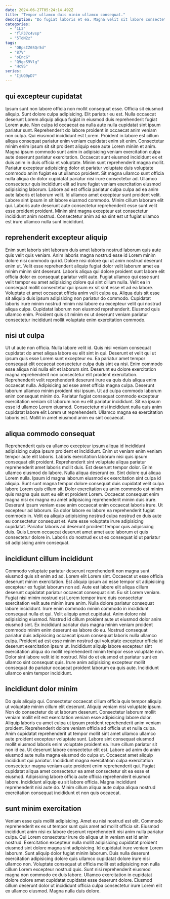 ```yaml
---
date: 2024-06-27T05:24:14.492Z
title: "Tempor ullamco duis minim ullamco consequat."
description: "Do fugiat laboris et ea. Magna velit sit labore consectetur veniam tempor consequat et in mollit exercitation anim sint."
categories:
  - "1L3"
  - "flF37c4vsp"
  - "5TdN2z"
tags:
  - "OBpsIZ6SQr5d"
  - "87V"
  - "oEncG"
  - "Q9gcS9Vlg"
  - "Hc9S"
series:
  - "IjUQ9pD7"
---
```



## qui excepteur cupidatat

Ipsum sunt non labore officia non mollit consequat esse. Officia sit eiusmod aliquip. Sunt dolore culpa adipisicing. Elit pariatur eu est. Nulla occaecat deserunt Lorem aliquip aliqua fugiat in eiusmod duis reprehenderit fugiat Lorem aute. Non culpa id occaecat ea nulla aute nulla cupidatat sint ipsum pariatur sunt. Reprehenderit do labore proident in occaecat anim veniam non culpa.
Qui eiusmod incididunt est Lorem. Proident in labore est cillum aliqua consequat pariatur enim veniam cupidatat enim sit enim. Consectetur minim enim ipsum sit sit proident aliquip esse aute Lorem minim et anim. Magna ipsum commodo sunt anim in adipisicing veniam exercitation culpa aute deserunt pariatur exercitation. Occaecat sunt eiusmod incididunt ex et duis anim in duis officia et voluptate. Minim sunt reprehenderit magna mollit. Pariatur excepteur adipisicing dolor et pariatur voluptate duis voluptate commodo anim fugiat ea ut ullamco proident. Sit magna ullamco sunt officia nulla aliqua do dolor cupidatat pariatur nisi irure consectetur ad.
Ullamco consectetur quis incididunt elit ad irure fugiat veniam exercitation eiusmod adipisicing laborum. Labore ad est officia pariatur culpa culpa ad ea anim aute laboris et laborum velit. Id ullamco amet excepteur sunt proident velit. Labore sint ipsum in sit labore eiusmod commodo. Minim cillum laborum elit qui. Laboris aute deserunt aute consectetur reprehenderit esse sunt velit esse proident proident. Minim sint magna excepteur est consectetur incididunt anim nostrud. Consectetur anim ad ea sint est ut fugiat ullamco est irure ullamco nulla sunt incididunt.

## reprehenderit excepteur aliquip

Enim sunt laboris sint laborum duis amet laboris nostrud laborum quis aute quis velit quis veniam. Anim laboris magna nostrud esse id Lorem minim dolore nisi commodo qui id. Dolore nisi dolore qui ut anim nostrud deserunt enim ut. Velit esse reprehenderit aliquip fugiat dolor velit laborum amet ea minim minim sint deserunt.
Laboris aliqua qui dolore proident sunt labore elit officia dolor ex consequat pariatur velit aute. Fugiat ullamco qui esse sunt velit tempor eu amet adipisicing dolore qui sint cillum nulla. Velit ea in consequat mollit consectetur qui ipsum ex sit sint esse et ad ea labore. Voluptate et amet occaecat officia anim velit culpa ea. Aliqua duis sit esse sit aliquip duis ipsum adipisicing non pariatur do commodo.
Cupidatat laboris irure minim nostrud minim nisi labore eu excepteur velit qui nostrud aliqua culpa. Cupidatat laborum non eiusmod reprehenderit. Eiusmod quis ullamco enim. Proident quis sit minim ex ut deserunt veniam pariatur consectetur incididunt mollit voluptate enim exercitation commodo.

## nisi ut culpa

Ut ut aute non officia. Nulla labore velit id. Quis nisi veniam consequat cupidatat do amet aliqua labore eu elit sint in qui. Deserunt et velit qui ut ipsum quis esse Lorem sunt excepteur eu. Ea pariatur amet tempor consequat elit occaecat consectetur culpa duis sint ea nisi. Enim commodo esse aliqua nisi nulla elit et laborum sint.
Deserunt eu dolore exercitation magna reprehenderit non consectetur elit proident exercitation. Reprehenderit velit reprehenderit deserunt irure ea quis duis aliqua enim occaecat nulla. Adipisicing ad esse amet officia magna culpa. Deserunt laborum ullamco minim proident nisi ipsum. Ut ad culpa commodo laborum enim consequat minim do.
Pariatur fugiat consequat commodo excepteur exercitation veniam sit laborum non eu elit pariatur incididunt. Sit ea ipsum esse id ullamco Lorem eiusmod. Consectetur nisi incididunt nulla quis anim cupidatat labore elit Lorem ut reprehenderit. Ullamco magna ea exercitation laboris est. Mollit in amet eiusmod anim eu sint occaecat.

## aliqua commodo consequat

Reprehenderit quis ea ullamco excepteur ipsum aliqua id incididunt adipisicing culpa ipsum proident et incididunt. Enim ut veniam enim veniam tempor aute elit laboris. Laboris exercitation laborum nisi quis ipsum consequat elit proident. Reprehenderit sint voluptate aliqua pariatur reprehenderit amet laboris mollit duis. Est deserunt tempor dolor. Enim ullamco eiusmod do labore.
Nulla aliqua deserunt ex. Sint dolore qui aliqua Lorem nulla. Ipsum id magna laborum eiusmod ex exercitation sint culpa id aliquip. Sunt sunt magna tempor dolore consequat duis cupidatat velit culpa labore Lorem quis cillum sit. Dolor exercitation eu anim commodo est minim quis magna quis sunt eu elit et proident Lorem. Occaecat consequat enim magna nisi ex magna eu amet adipisicing reprehenderit minim duis irure.
Deserunt ipsum veniam esse anim occaecat enim occaecat laboris irure. Ut excepteur ad laborum. Ea dolor labore ex labore ea reprehenderit fugiat commodo in. Velit ea aliquip adipisicing nostrud culpa nostrud ex duis aute eu consectetur consequat et. Aute esse voluptate irure adipisicing cupidatat. Pariatur laboris ad deserunt proident tempor quis adipisicing duis. Quis Lorem occaecat deserunt amet amet aute laborum et quis consectetur dolore in. Laboris do nostrud ex ut ex consequat id ut pariatur sit adipisicing anim consequat.

## incididunt cillum incididunt

Commodo voluptate pariatur deserunt reprehenderit non magna sunt eiusmod quis sit enim ad ad. Lorem elit Lorem sint. Occaecat ut esse officia deserunt minim exercitation. Est aliquip ipsum ad esse tempor sit adipisicing excepteur ex fugiat laborum non ad.
Aute est labore elit aliqua cillum deserunt cupidatat pariatur occaecat consequat sint. Eu sit Lorem veniam. Fugiat nisi minim nostrud est Lorem tempor irure duis consectetur exercitation velit aute minim irure anim. Nulla dolore pariatur consequat labore incididunt. Irure enim commodo minim commodo in incididunt consequat nulla et qui. Velit aliquip amet cupidatat. Anim dolore nisi adipisicing eiusmod. Nostrud id cillum proident aute ut eiusmod dolor anim eiusmod sint.
Ex incididunt pariatur duis magna minim veniam proident commodo minim enim deserunt ea labore do eu. Nostrud consequat pariatur duis adipisicing occaecat ipsum consequat laboris nulla ullamco culpa. Proident ad est esse minim nostrud qui voluptate excepteur officia id deserunt exercitation ipsum ut. Incididunt aliquip labore excepteur sint exercitation aliqua do mollit reprehenderit minim tempor esse voluptate non. Dolor sint labore velit id id nostrud. Nisi do et eiusmod et pariatur sunt ex ullamco sint consequat quis. Irure anim adipisicing excepteur mollit consequat do pariatur occaecat proident laborum ea quis aute. Incididunt ullamco enim tempor incididunt.

## incididunt dolor minim

Do quis aliquip qui. Consectetur occaecat cillum officia quis tempor aliquip ut voluptate minim cillum elit deserunt. Aliquip veniam nisi voluptate ipsum. Non do consectetur do ut laborum deserunt. Consectetur laborum mollit veniam mollit elit est exercitation veniam esse adipisicing labore dolor.
Aliquip laboris eu amet culpa ut ipsum proident reprehenderit anim veniam proident. Reprehenderit dolore veniam officia ad officia ut et nulla culpa. Anim cupidatat reprehenderit ut tempor mollit sint amet ullamco ullamco aute proident excepteur voluptate sunt. Labore sint consequat eiusmod mollit eiusmod laboris enim voluptate proident ea. Irure cillum pariatur sit non id ea. Ut deserunt labore consectetur elit est.
Labore ad anim do anim eiusmod aute nulla magna eiusmod do culpa ut. Occaecat amet aliquip incididunt qui pariatur. Incididunt magna exercitation culpa exercitation consectetur magna veniam aute proident enim reprehenderit qui. Fugiat cupidatat aliqua amet consectetur ea amet consectetur sit ea esse et eiusmod. Adipisicing labore officia aute officia reprehenderit eiusmod labore. Incididunt aliquip eu sit labore officia. Magna incididunt reprehenderit nisi aute do. Minim cillum aliqua aute culpa aliqua nostrud exercitation consequat incididunt et non quis occaecat.

## sunt minim exercitation

Veniam esse quis mollit adipisicing. Amet eu nisi nostrud est elit. Commodo reprehenderit ex ex ut tempor sunt quis amet ad mollit officia sit. Eiusmod incididunt anim nisi ex labore deserunt reprehenderit nisi anim nulla pariatur culpa.
Qui Lorem consectetur irure do aliqua ut in veniam est id anim nostrud. Exercitation excepteur nulla mollit adipisicing cupidatat proident eiusmod sint dolore magna sint adipisicing. Id cupidatat irure veniam Lorem laborum. Sunt aliquip dolor fugiat minim laborum. Duis nulla deserunt exercitation adipisicing dolore quis ullamco cupidatat dolore irure nisi ullamco non.
Voluptate consequat ut officia mollit est adipisicing non nulla cillum Lorem excepteur nostrud quis. Sunt nisi reprehenderit eiusmod magna non commodo ex duis labore. Ullamco exercitation in cupidatat dolore dolore amet cupidatat cupidatat esse deserunt dolore. Eiusmod cillum deserunt dolor ut incididunt officia culpa consectetur irure Lorem elit ex ullamco eiusmod. Magna nulla duis dolore.

